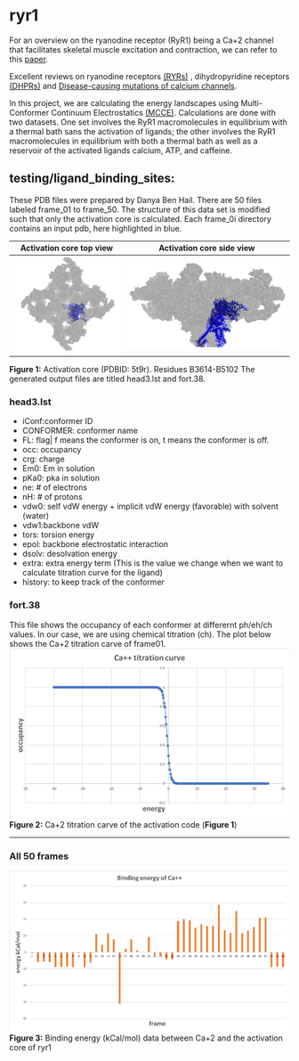 # ryr1
For an overview on the ryanodine receptor (RyR1) being a Ca+2 channel that facilitates skeletal muscle excitation and contraction, we can refer to this [paper](https://www.ncbi.nlm.nih.gov/pmc/articles/PMC5142848/).

Excellent reviews on ryanodine receptors [(RYRs)](https://www.ncbi.nlm.nih.gov/pmc/articles/PMC3156641/) , dihydropyridine receptors [(DHPRs)](https://www.ncbi.nlm.nih.gov/pubmed/19660468) and [Disease-causing mutations of calcium channels](https://www.tandfonline.com/doi/abs/10.4161/chan.2.3.5950).

In this project, we are calculating the energy landscapes using Multi-Conformer Continuum Electrostatics [(MCCE)](https://sites.google.com/site/mccewiki/home). Calculations are done with two datasets.  One set involves the RyR1 macromolecules in equilibrium with a thermal bath sans the activation of ligands; the other involves the RyR1 macromolecules in equilibrium with both a thermal bath as well as a reservoir of the activated ligands calcium, ATP, and caffeine. 

## testing/ligand_binding_sites:
These PDB files were prepared by Danya Ben Hail.  There are 50 files labeled frame_01 to frame_50.  The structure of this data set is modified such that only the activation core is calculated. Each frame_0i directory contains an input pdb, here highlighted in blue. 

Activation core top view | Activation core side view
------------ | -------------
![AC](input_data/actication_core_top.png) | ![AC](input_data/actication_core_side.png)

**Figure 1:** Activation core (PDBID: 5t9r).  Residues B3614-B5102
The generated output files are titled head3.lst and fort.38. 
### head3.lst
* iConf:conformer ID
* CONFORMER: conformer name
* FL: flag| f means the conformer is on, t means the conformer is off.
* occ: occupancy
* crg: charge
* Em0: Em in solution
* pKa0: pka in solution
* ne: # of electrons
* nH: # of protons
* vdw0: self vdW energy + implicit vdW energy (favorable) with solvent (water)
* vdw1:backbone vdW
* tors: torsion energy
* epol: backbone electrostatic interaction
* dsolv: desolvation energy 
* extra: extra energy term (This is the value we change when we want to calculate titration curve for the ligand)
* history: to keep track of the conformer

### fort.38
This file shows the occupancy of each conformer at differernt ph/eh/ch values.  In our case, we are using chemical titration (ch). The plot below shows the Ca+2 titration carve of frame01.
![Ca+2 titration carve](output_data/frame_01.png) 
**Figure 2:** Ca+2 titration carve of the activation code (**Figure 1**)

---


### All 50 frames
![binding_energy](output_data/binding_energy.png) 
**Figure 3:** Binding energy (kCal/mol) data between Ca+2 and the activation core of ryr1


 
